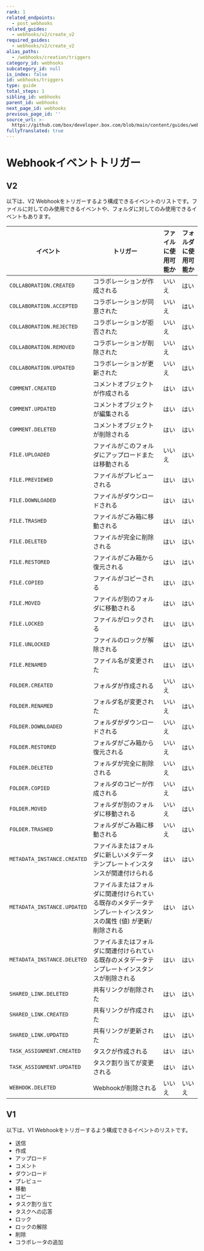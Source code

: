 ```yaml
---
rank: 1
related_endpoints:
  - post_webhooks
related_guides:
  - webhooks/v2/create_v2
required_guides:
  - webhooks/v2/create_v2
alias_paths:
  - /webhooks/creation/triggers
category_id: webhooks
subcategory_id: null
is_index: false
id: webhooks/triggers
type: guide
total_steps: 1
sibling_id: webhooks
parent_id: webhooks
next_page_id: webhooks
previous_page_id: ''
source_url: >-
  https://github.com/box/developer.box.com/blob/main/content/guides/webhooks/triggers.md
fullyTranslated: true
---
```

# Webhookイベントトリガー

## V2

以下は、V2 Webhookをトリガーするよう構成できるイベントのリストです。ファイルに対してのみ使用できるイベントや、フォルダに対してのみ使用できるイベントもあります。

<!-- markdownlint-disable line-length -->

| イベント                        | トリガー                                                       | ファイルに使用可能か | フォルダに使用可能か |
| --------------------------- | ---------------------------------------------------------- | ---------- | ---------- |
| `COLLABORATION.CREATED`     | コラボレーションが作成される                                             | いいえ        | はい         |
| `COLLABORATION.ACCEPTED`    | コラボレーションが同意された                                             | いいえ        | はい         |
| `COLLABORATION.REJECTED`    | コラボレーションが拒否された                                             | いいえ        | はい         |
| `COLLABORATION.REMOVED`     | コラボレーションが削除された                                             | いいえ        | はい         |
| `COLLABORATION.UPDATED`     | コラボレーションが更新された                                             | いいえ        | はい         |
| `COMMENT.CREATED`           | コメントオブジェクトが作成される                                           | はい         | はい         |
| `COMMENT.UPDATED`           | コメントオブジェクトが編集される                                           | はい         | はい         |
| `COMMENT.DELETED`           | コメントオブジェクトが削除される                                           | はい         | はい         |
| `FILE.UPLOADED`             | ファイルがこのフォルダにアップロードまたは移動される                                 | いいえ        | はい         |
| `FILE.PREVIEWED`            | ファイルがプレビューされる                                              | はい         | はい         |
| `FILE.DOWNLOADED`           | ファイルがダウンロードされる                                             | はい         | はい         |
| `FILE.TRASHED`              | ファイルがごみ箱に移動される                                             | はい         | はい         |
| `FILE.DELETED`              | ファイルが完全に削除される                                              | はい         | はい         |
| `FILE.RESTORED`             | ファイルがごみ箱から復元される                                            | はい         | はい         |
| `FILE.COPIED`               | ファイルがコピーされる                                                | はい         | はい         |
| `FILE.MOVED`                | ファイルが別のフォルダに移動される                                          | はい         | はい         |
| `FILE.LOCKED`               | ファイルがロックされる                                                | はい         | はい         |
| `FILE.UNLOCKED`             | ファイルのロックが解除される                                             | はい         | はい         |
| `FILE.RENAMED`              | ファイル名が変更された                                                | はい         | はい         |
| `FOLDER.CREATED`            | フォルダが作成される                                                 | いいえ        | はい         |
| `FOLDER.RENAMED`            | フォルダ名が変更された                                                | いいえ        | はい         |
| `FOLDER.DOWNLOADED`         | フォルダがダウンロードされる                                             | いいえ        | はい         |
| `FOLDER.RESTORED`           | フォルダがごみ箱から復元される                                            | いいえ        | はい         |
| `FOLDER.DELETED`            | フォルダが完全に削除される                                              | いいえ        | はい         |
| `FOLDER.COPIED`             | フォルダのコピーが作成される                                             | いいえ        | はい         |
| `FOLDER.MOVED`              | フォルダが別のフォルダに移動される                                          | いいえ        | はい         |
| `FOLDER.TRASHED`            | フォルダがごみ箱に移動される                                             | いいえ        | はい         |
| `METADATA_INSTANCE.CREATED` | ファイルまたはフォルダに新しいメタデータテンプレートインスタンスが関連付けられる                   | はい         | はい         |
| `METADATA_INSTANCE.UPDATED` | ファイルまたはフォルダに関連付けられている既存のメタデータテンプレートインスタンスの属性 (値) が更新/削除される | はい         | はい         |
| `METADATA_INSTANCE.DELETED` | ファイルまたはフォルダに関連付けられている既存のメタデータテンプレートインスタンスが削除される            | はい         | はい         |
| `SHARED_LINK.DELETED`       | 共有リンクが削除された                                                | はい         | はい         |
| `SHARED_LINK.CREATED`       | 共有リンクが作成された                                                | はい         | はい         |
| `SHARED_LINK.UPDATED`       | 共有リンクが更新された                                                | はい         | はい         |
| `TASK_ASSIGNMENT.CREATED`   | タスクが作成される                                                  | はい         | はい         |
| `TASK_ASSIGNMENT.UPDATED`   | タスク割り当てが変更される                                              | はい         | はい         |
| `WEBHOOK.DELETED`           | Webhookが削除される                                              | いいえ        | いいえ        |

<!-- markdownlint-enable line-length -->

## V1

以下は、V1 Webhookをトリガーするよう構成できるイベントのリストです。

* 送信
* 作成
* アップロード
* コメント
* ダウンロード
* プレビュー
* 移動
* コピー
* タスク割り当て
* タスクへの応答
* ロック
* ロックの解除
* 削除
* コラボレータの追加
